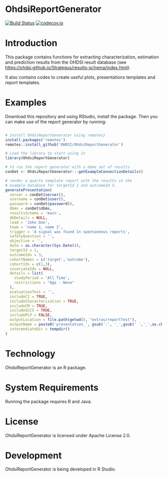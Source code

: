 # OhdsiReportGenerator

[![Build Status](https://github.com/OHDSI/OhdsiReportGenerator/workflows/R-CMD-check/badge.svg)](https://github.com/OHDSI/OhdsiReportGenerator/actions?query=workflow%3AR-CMD-check+branch%3Amain)
[![codecov.io](https://codecov.io/github/OHDSI/OhdsiReportGenerator/coverage.svg?branch=main)](https://app.codecov.io/github/OHDSI/OhdsiReportGenerator?branch=main)

# Introduction

This package contains functions for extracting characterization, estimation and prediction results from the OHDSI result database (see <https://ohdsi.github.io/Strategus/results-schema/index.html>).

It also contains codes to create useful plots, presentations templates and report templates.

# Examples

Download this repository and using RStudio, install the package. Then you can make use of the report generator by running:

``` r

# Install OhdsiReportGenerator using remotes}
install.packages('remotes')
remotes::install_github('OHDSI/OhdsiReportGenerator')

# Load the library to start using it
library(OhdsiReportGenerator)

# to run the report generator with a demo set of results
conDet <- OhdsiReportGenerator:::getExampleConnectionDetails()

# render a quarto template report with the results in the 
# example database for targetId 1 and outcomeId 3.
generatePresentation(
  server = conDet$server(),
  username = conDet$user(),
  password = conDet$password(),
  dbms = conDet$dbms,
  resultsSchema = 'main',
  dbDetails = NULL,
  lead = 'John Doe',
  team = 'name 1, name 2',
  trigger = 'A signal was found in spontaneous reports',
  safetyQuestion = '',
  objective = '',
  date = as.character(Sys.Date()),
  targetId = 1,
  outcomeIds = 3,
  cohortNames = c('target','outcome'),
  cohortIds = c(1,3),
  covariateIds = NULL,
  details = list(
    studyPeriod = 'All Time',
    restrictions = "Age - None"
  ),
  evaluationText = '',
  includeCI = TRUE,
  includeCharacterization = TRUE,
  includeCM = TRUE,
  includeSCCS = TRUE,
  includePLP = FALSE,
  outputLocation = file.path(getwd(), "extras/reportTest"),
  outputName = paste0('presentation_', gsub(':', '_',gsub(' ','_',as.character(date()))),'.html')
  intermediateDir = tempdir()
)

```

# Technology

OhdsiReportGenerator is an R package.

# System Requirements

Running the package requires R and Java.

# License

OhdsiReportGenerator is licensed under Apache License 2.0.

# Development

OhdsiReportGenerator is being developed in R Studio.
